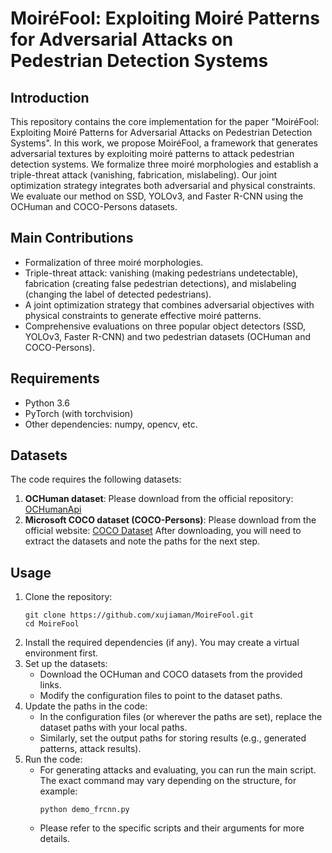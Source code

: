 # MoiréFool: Exploiting Moiré Patterns for Adversarial Attacks on Pedestrian Detection Systems
 ## Introduction
 This repository contains the core implementation for the paper "MoiréFool: Exploiting Moiré Patterns for Adversarial Attacks on Pedestrian Detection Systems". In this work, we propose MoiréFool, a framework that generates adversarial textures by exploiting moiré patterns to attack pedestrian detection systems. We formalize three moiré morphologies and establish a triple-threat attack (vanishing, fabrication, mislabeling). Our joint optimization strategy integrates both adversarial and physical constraints. We evaluate our method on SSD, YOLOv3, and Faster R-CNN using the OCHuman and COCO-Persons datasets.
 ## Main Contributions
 - Formalization of three moiré morphologies.
 - Triple-threat attack: vanishing (making pedestrians undetectable), fabrication (creating false pedestrian detections), and mislabeling (changing the label of detected pedestrians).
 - A joint optimization strategy that combines adversarial objectives with physical constraints to generate effective moiré patterns.
 - Comprehensive evaluations on three popular object detectors (SSD, YOLOv3, Faster R-CNN) and two pedestrian datasets (OCHuman and COCO-Persons).
 ## Requirements
 - Python 3.6
 - PyTorch (with torchvision)
 - Other dependencies: numpy, opencv, etc.
 ## Datasets
 The code requires the following datasets:
 1. **OCHuman dataset**: Please download from the official repository: [OCHumanApi](https://github.com/liruilong940607/OCHumanApi)
 2. **Microsoft COCO dataset (COCO-Persons)**: Please download from the official website: [COCO Dataset](https://cocodataset.org)
 After downloading, you will need to extract the datasets and note the paths for the next step.
 ## Usage
 1. Clone the repository:
    ```
    git clone https://github.com/xujiaman/MoireFool.git
    cd MoireFool
    ```
 2. Install the required dependencies (if any). You may create a virtual environment first.
 3. Set up the datasets:
    - Download the OCHuman and COCO datasets from the provided links.
    - Modify the configuration files to point to the dataset paths.
 4. Update the paths in the code:
    - In the configuration files (or wherever the paths are set), replace the dataset paths with your local paths.
    - Similarly, set the output paths for storing results (e.g., generated patterns, attack results).
 5. Run the code:
    - For generating attacks and evaluating, you can run the main script. The exact command may vary depending on the structure, for example:
        ```
        python demo_frcnn.py
        ```
    - Please refer to the specific scripts and their arguments for more details.
